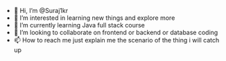 - 👋 Hi, I’m @Suraj1kr
- 👀 I’m interested in learning new things and explore more
- 🌱 I’m currently learning Java full stack course
- 💞️ I’m looking to collaborate on frontend or backend or database coding
- 📫 How to reach me just explain me the scenario of the thing i will catch up
<!---
Suraj1kr/Suraj1kr is a ✨ special ✨ repository because its `README.md` (this file) appears on your GitHub profile.
You can click the Preview link to take a look at your changes.
--->
